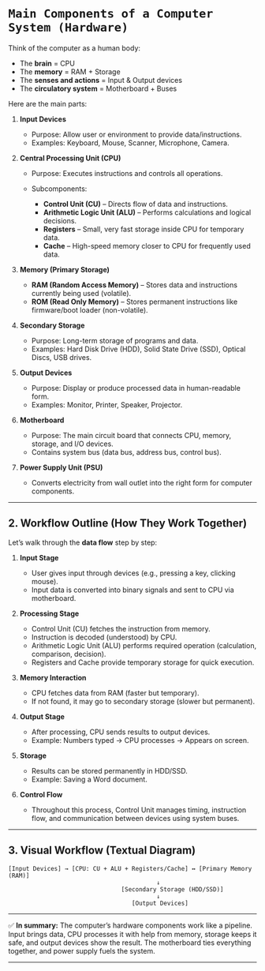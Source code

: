 #  **`Main Components of a Computer System (Hardware)`**

Think of the computer as a human body:

* The **brain** = CPU
* The **memory** = RAM + Storage
* The **senses and actions** = Input & Output devices
* The **circulatory system** = Motherboard + Buses

Here are the main parts:

1. **Input Devices**

   * Purpose: Allow user or environment to provide data/instructions.
   * Examples: Keyboard, Mouse, Scanner, Microphone, Camera.

2. **Central Processing Unit (CPU)**

   * Purpose: Executes instructions and controls all operations.
   * Subcomponents:

     * **Control Unit (CU)** – Directs flow of data and instructions.
     * **Arithmetic Logic Unit (ALU)** – Performs calculations and logical decisions.
     * **Registers** – Small, very fast storage inside CPU for temporary data.
     * **Cache** – High-speed memory closer to CPU for frequently used data.

3. **Memory (Primary Storage)**

   * **RAM (Random Access Memory)** – Stores data and instructions currently being used (volatile).
   * **ROM (Read Only Memory)** – Stores permanent instructions like firmware/boot loader (non-volatile).

4. **Secondary Storage**

   * Purpose: Long-term storage of programs and data.
   * Examples: Hard Disk Drive (HDD), Solid State Drive (SSD), Optical Discs, USB drives.

5. **Output Devices**

   * Purpose: Display or produce processed data in human-readable form.
   * Examples: Monitor, Printer, Speaker, Projector.

6. **Motherboard**

   * Purpose: The main circuit board that connects CPU, memory, storage, and I/O devices.
   * Contains system bus (data bus, address bus, control bus).

7. **Power Supply Unit (PSU)**

   * Converts electricity from wall outlet into the right form for computer components.

---

## 2. Workflow Outline (How They Work Together)

Let’s walk through the **data flow** step by step:

1. **Input Stage**

   * User gives input through devices (e.g., pressing a key, clicking mouse).
   * Input data is converted into binary signals and sent to CPU via motherboard.

2. **Processing Stage**

   * Control Unit (CU) fetches the instruction from memory.
   * Instruction is decoded (understood) by CPU.
   * Arithmetic Logic Unit (ALU) performs required operation (calculation, comparison, decision).
   * Registers and Cache provide temporary storage for quick execution.

3. **Memory Interaction**

   * CPU fetches data from RAM (faster but temporary).
   * If not found, it may go to secondary storage (slower but permanent).

4. **Output Stage**

   * After processing, CPU sends results to output devices.
   * Example: Numbers typed → CPU processes → Appears on screen.

5. **Storage**

   * Results can be stored permanently in HDD/SSD.
   * Example: Saving a Word document.

6. **Control Flow**

   * Throughout this process, Control Unit manages timing, instruction flow, and communication between devices using system buses.

---

## 3. Visual Workflow (Textual Diagram)

```
[Input Devices] → [CPU: CU + ALU + Registers/Cache] ↔ [Primary Memory (RAM)]
                                          ↓
                                [Secondary Storage (HDD/SSD)]
                                          ↓
                                   [Output Devices]
```

---

✅ **In summary:**
The computer’s hardware components work like a pipeline. Input brings data, CPU processes it with help from memory, storage keeps it safe, and output devices show the result. The motherboard ties everything together, and power supply fuels the system.

---